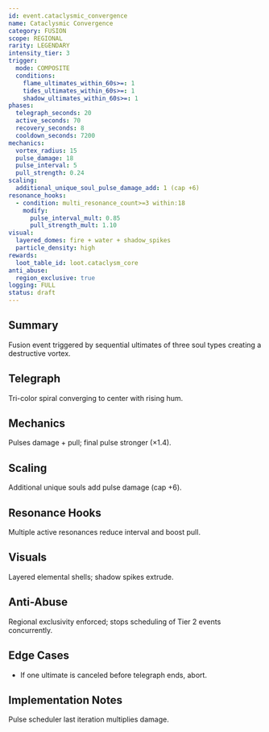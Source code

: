 ```yaml
---
id: event.cataclysmic_convergence
name: Cataclysmic Convergence
category: FUSION
scope: REGIONAL
rarity: LEGENDARY
intensity_tier: 3
trigger:
  mode: COMPOSITE
  conditions:
    flame_ultimates_within_60s>=: 1
    tides_ultimates_within_60s>=: 1
    shadow_ultimates_within_60s>=: 1
phases:
  telegraph_seconds: 20
  active_seconds: 70
  recovery_seconds: 8
  cooldown_seconds: 7200
mechanics:
  vortex_radius: 15
  pulse_damage: 18
  pulse_interval: 5
  pull_strength: 0.24
scaling:
  additional_unique_soul_pulse_damage_add: 1 (cap +6)
resonance_hooks:
  - condition: multi_resonance_count>=3 within:18
    modify:
      pulse_interval_mult: 0.85
      pull_strength_mult: 1.10
visual:
  layered_domes: fire + water + shadow_spikes
  particle_density: high
rewards:
  loot_table_id: loot.cataclysm_core
anti_abuse:
  region_exclusive: true
logging: FULL
status: draft
---
```

## Summary
Fusion event triggered by sequential ultimates of three soul types creating a destructive vortex.

## Telegraph
Tri-color spiral converging to center with rising hum.

## Mechanics
Pulses damage + pull; final pulse stronger (×1.4).

## Scaling
Additional unique souls add pulse damage (cap +6).

## Resonance Hooks
Multiple active resonances reduce interval and boost pull.

## Visuals
Layered elemental shells; shadow spikes extrude.

## Anti-Abuse
Regional exclusivity enforced; stops scheduling of Tier 2 events concurrently.

## Edge Cases
* If one ultimate is canceled before telegraph ends, abort.

## Implementation Notes
Pulse scheduler last iteration multiplies damage.
